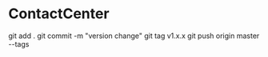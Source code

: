 # ContactCenter
git add .
git commit -m "version change"
git tag v1.x.x
git push origin master --tags